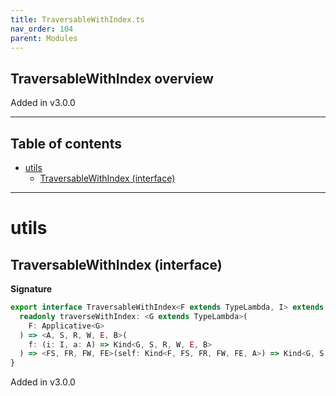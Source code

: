 ```yaml
---
title: TraversableWithIndex.ts
nav_order: 104
parent: Modules
---
```


## TraversableWithIndex overview

Added in v3.0.0

---

<h2 class="text-delta">Table of contents</h2>

- [utils](#utils)
  - [TraversableWithIndex (interface)](#traversablewithindex-interface)

---

# utils

## TraversableWithIndex (interface)

**Signature**

```ts
export interface TraversableWithIndex<F extends TypeLambda, I> extends Typeclass<F> {
  readonly traverseWithIndex: <G extends TypeLambda>(
    F: Applicative<G>
  ) => <A, S, R, W, E, B>(
    f: (i: I, a: A) => Kind<G, S, R, W, E, B>
  ) => <FS, FR, FW, FE>(self: Kind<F, FS, FR, FW, FE, A>) => Kind<G, S, R, W, E, Kind<F, FS, FR, FW, FE, B>>
}
```

Added in v3.0.0
